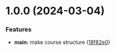 # 1.0.0 (2024-03-04)


### Features

* **main:** make course structure ([18f82e0](https://github.com/alinamolokova/os-intro/commit/18f82e0ff84a9bbdc9092f2eb78226e7115ffd6f))



